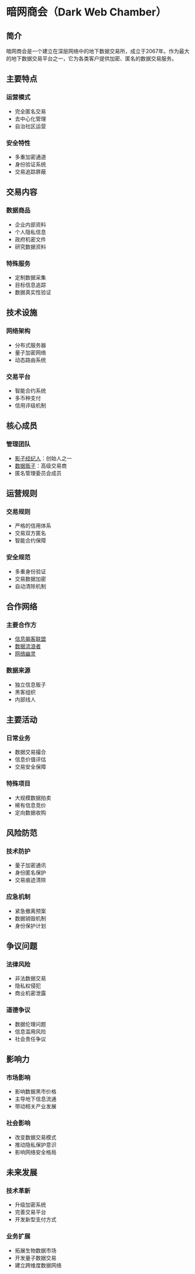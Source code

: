 # 暗网商会（Dark Web Chamber）

## 简介
暗网商会是一个建立在深层网络中的地下数据交易所，成立于2067年。作为最大的地下数据交易平台之一，它为各类客户提供加密、匿名的数据交易服务。

## 主要特点

### 运营模式
- 完全匿名交易
- 去中心化管理
- 自治社区运营

### 安全特性
- 多重加密通道
- 身份验证系统
- 交易追踪屏蔽

## 交易内容

### 数据商品
- 企业内部资料
- 个人隐私信息
- 政府机密文件
- 研究数据资料

### 特殊服务
- 定制数据采集
- 目标信息追踪
- 数据真实性验证

## 技术设施

### 网络架构
- 分布式服务器
- 量子加密网络
- 动态路由系统

### 交易平台
- 智能合约系统
- 多币种支付
- 信用评级机制

## 核心成员

### 管理团队
- [影子经纪人](/人物/影子经纪人.md)：创始人之一
- [数据贩子](/人物/数据贩子.md)：高级交易商
- 匿名管理委员会成员

## 运营规则

### 交易规则
- 严格的信用体系
- 交易双方匿名
- 智能合约保障

### 安全规范
- 多重身份验证
- 交易数据加密
- 自动清除机制

## 合作网络

### 主要合作方
- [信息掮客联盟](/组织/信息掮客联盟.md)
- [数据流浪者](/组织/数据流浪者.md)
- [网络幽灵](/组织/网络幽灵.md)

### 数据来源
- 独立信息贩子
- 黑客组织
- 内部线人

## 主要活动

### 日常业务
- 数据交易撮合
- 信息价值评估
- 交易安全保障

### 特殊项目
- 大规模数据拍卖
- 稀有信息竞价
- 定向数据收购

## 风险防范

### 技术防护
- 量子加密通讯
- 身份匿名保护
- 交易痕迹清除

### 应急机制
- 紧急撤离预案
- 数据销毁机制
- 身份保护计划

## 争议问题

### 法律风险
- 非法数据交易
- 隐私权侵犯
- 商业机密泄露

### 道德争议
- 数据伦理问题
- 信息滥用风险
- 社会责任争议

## 影响力

### 市场影响
- 影响数据黑市价格
- 主导地下信息流通
- 带动相关产业发展

### 社会影响
- 改变数据交易模式
- 推动隐私保护意识
- 影响网络安全格局

## 未来发展

### 技术革新
- 升级加密系统
- 完善交易平台
- 开发新型支付方式

### 业务扩展
- 拓展生物数据市场
- 开发量子数据交易
- 建立跨维度数据网络

